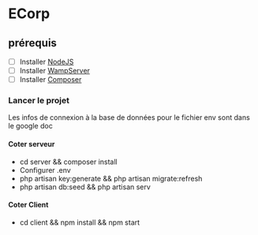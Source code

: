 
# ECorp
## prérequis

- [ ] Installer [NodeJS](https://nodejs.org/en/download/)
- [ ] Installer [WampServer](http://www.wampserver.com/en/)
- [ ] Installer [Composer](https://getcomposer.org/download/)

### Lancer le projet

Les infos de connexion à la base de données pour le fichier env sont dans le google doc

#### Coter serveur
- cd server && composer install
- Configurer .env
- php artisan key:generate && php artisan migrate:refresh 
- php artisan db:seed && php artisan serv
#### Coter Client
- cd client && npm install && npm start